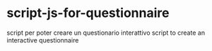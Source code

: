 # script-js-for-questionnaire
script per poter creare un questionario interattivo
script to create an interactive questionnaire
